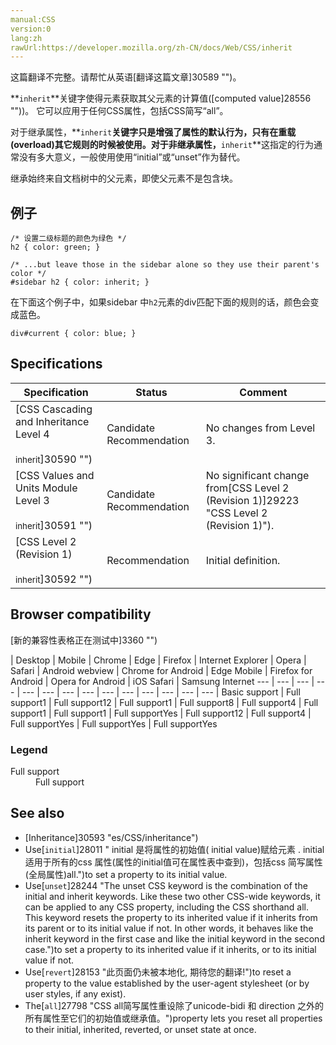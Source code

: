 ```yaml
---
manual:CSS
version:0
lang:zh
rawUrl:https://developer.mozilla.org/zh-CN/docs/Web/CSS/inherit
---
```




这篇翻译不完整。请帮忙从英语[翻译这篇文章]30589 "")。











**`inherit`**关键字使得元素获取其父元素的计算值([computed value]28556 ""))。 它可以应用于任何CSS属性，包括CSS简写“all”。



对于继承属性，**`inherit`**关键字只是增强了属性的默认行为，只有在重载(overload)其它规则的时候被使用。对于非继承属性，**`inherit`**这指定的行为通常没有多大意义，一般使用使用“initial”或“unset”作为替代。



继承始终来自文档树中的父元素，即使父元素不是包含块。










## 例子<a name="例子"></a>

```
/* 设置二级标题的颜色为绿色 */
h2 { color: green; }

/* ...but leave those in the sidebar alone so they use their parent's color */
#sidebar h2 { color: inherit; }
```


在下面这个例子中，如果sidebar 中`h2`元素的div匹配下面的规则的话，颜色会变成蓝色。


```
div#current { color: blue; }
```





## Specifications<a name="Specifications"></a>

Specification | Status | Comment 
 ---  |  ---  |  ---  | 
[CSS Cascading and Inheritance Level 4<br></br><small>inherit</small>]30590 "") | Candidate Recommendation | No changes from Level 3. 
[CSS Values and Units Module Level 3<br></br><small>inherit</small>]30591 "") | Candidate Recommendation | No significant change from[CSS Level 2 (Revision 1)]29223 "CSS Level 2 (Revision 1)"). 
[CSS Level 2 (Revision 1)<br></br><small>inherit</small>]30592 "") | Recommendation | Initial definition. 


## Browser compatibility<a name="Browser_compatibility"></a>
[新的兼容性表格正在测试中<i></i>]3360 "")

 | <abbr>Desktop<i></i></abbr> | <abbr>Mobile<i></i></abbr> 
 | <abbr>Chrome<i></i></abbr> | <abbr>Edge<i></i></abbr> | <abbr>Firefox<i></i></abbr> | <abbr>Internet Explorer<i></i></abbr> | <abbr>Opera<i></i></abbr> | <abbr>Safari<i></i></abbr> | <abbr>Android webview<i></i></abbr> | <abbr>Chrome for Android<i></i></abbr> | <abbr>Edge Mobile<i></i></abbr> | <abbr>Firefox for Android<i></i></abbr> | <abbr>Opera for Android<i></i></abbr> | <abbr>iOS Safari<i></i></abbr> | <abbr>Samsung Internet<i></i></abbr> 
 ---  |  ---  |  ---  |  ---  |  ---  |  ---  |  ---  |  ---  |  ---  |  ---  |  ---  |  ---  |  ---  |  ---  | 
Basic support | <abbr>Full support</abbr>1 | <abbr>Full support</abbr>12 | <abbr>Full support</abbr>1 | <abbr>Full support</abbr>8 | <abbr>Full support</abbr>4 | <abbr>Full support</abbr>1 | <abbr>Full support</abbr>1 | <abbr>Full support</abbr>Yes | <abbr>Full support</abbr>12 | <abbr>Full support</abbr>4 | <abbr>Full support</abbr>Yes | <abbr>Full support</abbr>Yes | <abbr>Full support</abbr>Yes 


### Legend<a name="Legend"></a>
<dl><dt id=''><abbr>Full support</abbr></dt><dd>Full support</dd></dl>


## See also<a name="See_also"></a>

* [Inheritance]30593 "es/CSS/inheritance")
* Use[`initial`]28011 " initial 是将属性的初始值( initial value)赋给元素 . initial 适用于所有的css 属性(属性的initial值可在属性表中查到)，包括css 简写属性(全局属性)all.")to set a property to its initial value.
* Use[`unset`]28244 "The unset CSS keyword is the combination of the initial and inherit keywords. Like these two other CSS-wide keywords, it can be applied to any CSS property, including the CSS shorthand all. This keyword resets the property to its inherited value if it inherits from its parent or to its initial value if not. In other words, it behaves like the inherit keyword in the first case and like the initial keyword in the second case.")to set a property to its inherited value if it inherits, or to its initial value if not.
* Use[`revert`]28153 "此页面仍未被本地化, 期待您的翻译!")to reset a property to the value established by the user-agent stylesheet (or by user styles, if any exist).
* The[`all`]27798 "CSS all简写属性重设除了unicode-bidi 和 direction 之外的所有属性至它们的初始值或继承值。")property lets you reset all properties to their initial, inherited, reverted, or unset state at once.



